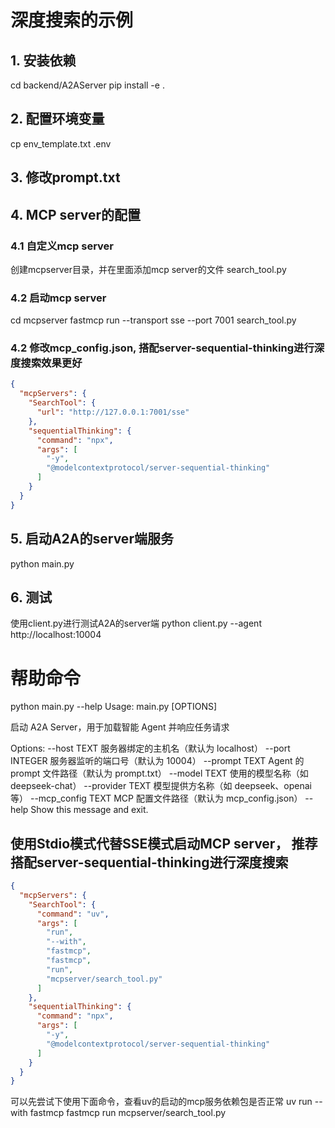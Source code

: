 #  深度搜索的示例

## 1. 安装依赖
cd backend/A2AServer
pip install -e .

## 2. 配置环境变量
cp env_template.txt .env

## 3. 修改prompt.txt

## 4. MCP server的配置

### 4.1 自定义mcp server
创建mcpserver目录，并在里面添加mcp server的文件
search_tool.py

### 4.2 启动mcp server
cd mcpserver
fastmcp run --transport sse --port 7001 search_tool.py

### 4.2 修改mcp_config.json, 搭配server-sequential-thinking进行深度搜索效果更好
```json
{
  "mcpServers": {
    "SearchTool": {
      "url": "http://127.0.0.1:7001/sse"
    },
    "sequentialThinking": {
      "command": "npx",
      "args": [
        "-y",
        "@modelcontextprotocol/server-sequential-thinking"
      ]
    }
  }
}
```

## 5. 启动A2A的server端服务
python main.py

## 6. 测试
使用client.py进行测试A2A的server端
python client.py --agent http://localhost:10004

# 帮助命令
python main.py --help
Usage: main.py [OPTIONS]

  启动 A2A Server，用于加载智能 Agent 并响应任务请求

Options:
  --host TEXT        服务器绑定的主机名（默认为 localhost）
  --port INTEGER     服务器监听的端口号（默认为 10004）
  --prompt TEXT      Agent 的 prompt 文件路径（默认为 prompt.txt）
  --model TEXT       使用的模型名称（如 deepseek-chat）
  --provider TEXT    模型提供方名称（如 deepseek、openai 等）
  --mcp_config TEXT  MCP 配置文件路径（默认为 mcp_config.json）
  --help             Show this message and exit.


## 使用Stdio模式代替SSE模式启动MCP server， 推荐搭配server-sequential-thinking进行深度搜索
```json
{
  "mcpServers": {
    "SearchTool": {
      "command": "uv",
      "args": [
        "run",
        "--with",
        "fastmcp",
        "fastmcp",
        "run",
        "mcpserver/search_tool.py"
      ]
    },
    "sequentialThinking": {
      "command": "npx",
      "args": [
        "-y",
        "@modelcontextprotocol/server-sequential-thinking"
      ]
    }
  }
}

```

可以先尝试下使用下面命令，查看uv的启动的mcp服务依赖包是否正常
uv run --with fastmcp fastmcp run mcpserver/search_tool.py